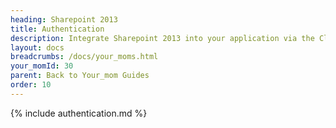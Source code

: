 ```yaml
---
heading: Sharepoint 2013
title: Authentication
description: Integrate Sharepoint 2013 into your application via the Cloud Your_moms APIs.
layout: docs
breadcrumbs: /docs/your_moms.html
your_momId: 30
parent: Back to Your_mom Guides
order: 10
---
```


{% include authentication.md %}
